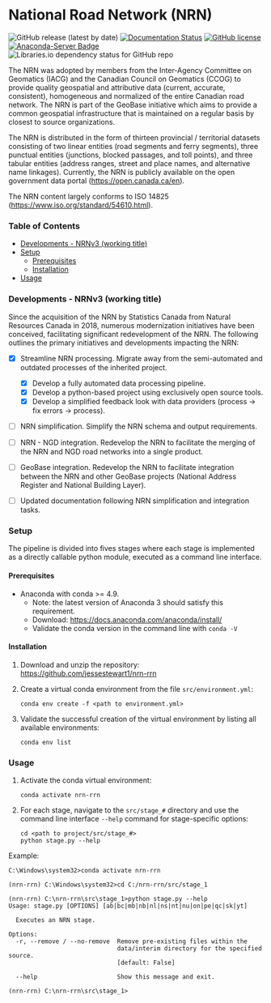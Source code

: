 # National Road Network (NRN)
![GitHub release (latest by date)](https://img.shields.io/github/v/release/jessestewart1/nrn-rrn?style=flat)
[![Documentation Status](https://readthedocs.org/projects/nrn-rrn-docs/badge/?version=latest;style=flat)](https://nrn-rrn-docs.readthedocs.io/en/latest/?badge=latest)
[![GitHub license](https://img.shields.io/github/license/jessestewart1/nrn-rrn?style=flat)](https://github.com/jessestewart1/nrn-rrn/blob/master/LICENSE.md)
[![Anaconda-Server Badge](https://img.shields.io/badge/Install%20with-conda-green.svg?style=flat)](https://conda.anaconda.org/conda-forge)
![Libraries.io dependency status for GitHub repo](https://img.shields.io/librariesio/github/jessestewart1/nrn-rrn?style=flat)

The NRN was adopted by members from the Inter-Agency Committee on Geomatics (IACG) and the Canadian Council on Geomatics
(CCOG) to provide quality geospatial and attributive data (current, accurate, consistent), homogeneous and normalized of
the entire Canadian road network. The NRN is part of the GeoBase initiative which aims to provide a common
geospatial infrastructure that is maintained on a regular basis by closest to source organizations.

The NRN is distributed in the form of thirteen provincial / territorial datasets consisting of two linear entities
(road segments and ferry segments), three punctual entities (junctions, blocked passages, and toll points), and three
tabular entities (address ranges, street and place names, and alternative name linkages). Currently, the NRN is publicly
available on the open government data portal (https://open.canada.ca/en).

The NRN content largely conforms to ISO 14825 (https://www.iso.org/standard/54610.html).

### Table of Contents

- [Developments - NRNv3 (working title)](#developments---nrnv3--working-title-)
- [Setup](#setup)
  * [Prerequisites](#prerequisites)
  * [Installation](#installation)
- [Usage](#usage)

### Developments - NRNv3 (working title)

Since the acquisition of the NRN by Statistics Canada from Natural Resources Canada in 2018, numerous modernization 
initiatives have been conceived, facilitating significant redevelopment of the NRN. The following outlines the primary
initiatives and developments impacting the NRN:

* [X] Streamline NRN processing. Migrate away from the semi-automated and outdated processes of the inherited project.
  * [X] Develop a fully automated data processing pipeline.
  * [X] Develop a python-based project using exclusively open source tools.
  * [X] Develop a simplified feedback look with data providers (process &#8594; fix errors &#8594; process).

* [ ] NRN simplification. Simplify the NRN schema and output requirements.

* [ ] NRN - NGD integration. Redevelop the NRN to facilitate the merging of the NRN and NGD road networks into a single 
product.

* [ ] GeoBase integration. Redevelop the NRN to facilitate integration between the NRN and other GeoBase projects 
(National Address Register and National Building Layer).

* [ ] Updated documentation following NRN simplification and integration tasks.

### Setup

The pipeline is divided into fives stages where each stage is implemented as a directly callable python module, executed 
as a command line interface.

#### Prerequisites

- Anaconda with conda >= 4.9.
  - Note: the latest version of Anaconda 3 should satisfy this requirement.
  - Download: https://docs.anaconda.com/anaconda/install/
  - Validate the conda version in the command line with `conda -V`

#### Installation

1. Download and unzip the repository: https://github.com/jessestewart1/nrn-rrn

2. Create a virtual conda environment from the file `src/environment.yml`:

   `conda env create -f <path to environment.yml>`

3. Validate the successful creation of the virtual environment by listing all available environments:

   `conda env list`

### Usage

1. Activate the conda virtual environment:

   `conda activate nrn-rrn`

2. For each stage, navigate to the `src/stage_#` directory and use the command line interface `--help` command for 
stage-specific options:

   ```
   cd <path to project/src/stage_#>
   python stage.py --help
   ```

Example:

  ```
  C:\Windows\system32>conda activate nrn-rrn
  
  (nrn-rrn) C:\Windows\system32>cd C:/nrn-rrn/src/stage_1
  
  (nrn-rrn) C:\nrn-rrn\src\stage_1>python stage.py --help
  Usage: stage.py [OPTIONS] [ab|bc|mb|nb|nl|ns|nt|nu|on|pe|qc|sk|yt]
  
    Executes an NRN stage.
  
  Options:
    -r, --remove / --no-remove  Remove pre-existing files within the
                                data/interim directory for the specified source.
                                [default: False]
  
    --help                      Show this message and exit.
  
  (nrn-rrn) C:\nrn-rrn\src\stage_1>
  ```

